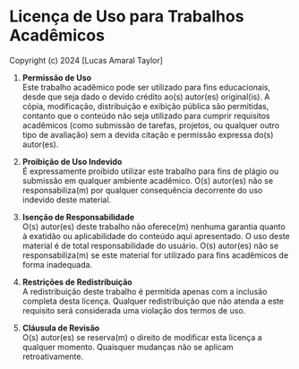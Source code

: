 # Licença de Uso para Trabalhos Acadêmicos

Copyright (c) 2024 [Lucas Amaral Taylor]

1. **Permissão de Uso**  
   Este trabalho acadêmico pode ser utilizado para fins educacionais, desde que seja dado o devido crédito ao(s) autor(es) original(is). A cópia, modificação, distribuição e exibição pública são permitidas, contanto que o conteúdo não seja utilizado para cumprir requisitos acadêmicos (como submissão de tarefas, projetos, ou qualquer outro tipo de avaliação) sem a devida citação e permissão expressa do(s) autor(es).

2. **Proibição de Uso Indevido**  
   É expressamente proibido utilizar este trabalho para fins de plágio ou submissão em qualquer ambiente acadêmico. O(s) autor(es) não se responsabiliza(m) por qualquer consequência decorrente do uso indevido deste material.

3. **Isenção de Responsabilidade**  
   O(s) autor(es) deste trabalho não oferece(m) nenhuma garantia quanto à exatidão ou aplicabilidade do conteúdo aqui apresentado. O uso deste material é de total responsabilidade do usuário. O(s) autor(es) não se responsabiliza(m) se este material for utilizado para fins acadêmicos de forma inadequada.

4. **Restrições de Redistribuição**  
   A redistribuição deste trabalho é permitida apenas com a inclusão completa desta licença. Qualquer redistribuição que não atenda a este requisito será considerada uma violação dos termos de uso.

5. **Cláusula de Revisão**  
   O(s) autor(es) se reserva(m) o direito de modificar esta licença a qualquer momento. Quaisquer mudanças não se aplicam retroativamente.
